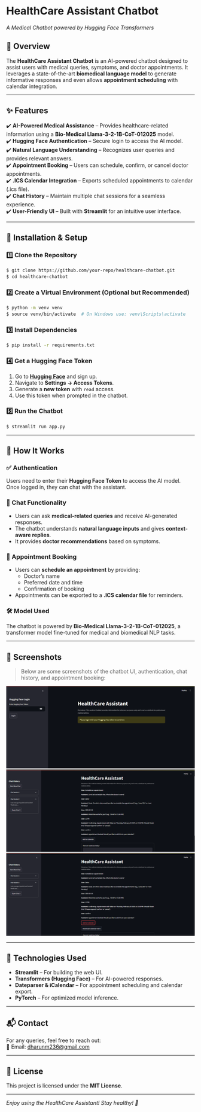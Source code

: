 # HealthCare Assistant Chatbot

  
*A Medical Chatbot powered by Hugging Face Transformers*

## 🌟 Overview
The **HealthCare Assistant Chatbot** is an AI-powered chatbot designed to assist users with medical queries, symptoms, and doctor appointments. It leverages a state-of-the-art **biomedical language model** to generate informative responses and even allows **appointment scheduling** with calendar integration.

---
## ✨ Features

✔️ **AI-Powered Medical Assistance** – Provides healthcare-related information using a **Bio-Medical Llama-3-2-1B-CoT-012025** model.  
✔️ **Hugging Face Authentication** – Secure login to access the AI model.  
✔️ **Natural Language Understanding** – Recognizes user queries and provides relevant answers.  
✔️ **Appointment Booking** – Users can schedule, confirm, or cancel doctor appointments.  
✔️ **.ICS Calendar Integration** – Exports scheduled appointments to calendar (.ics file).  
✔️ **Chat History** – Maintain multiple chat sessions for a seamless experience.  
✔️ **User-Friendly UI** – Built with **Streamlit** for an intuitive user interface.  

---
## 🚀 Installation & Setup

### 1️⃣ Clone the Repository
```bash
$ git clone https://github.com/your-repo/healthcare-chatbot.git
$ cd healthcare-chatbot
```

### 2️⃣ Create a Virtual Environment (Optional but Recommended)
```bash
$ python -m venv venv
$ source venv/bin/activate  # On Windows use: venv\Scripts\activate
```

### 3️⃣ Install Dependencies
```bash
$ pip install -r requirements.txt
```

### 4️⃣ Get a Hugging Face Token
1. Go to **[Hugging Face](https://huggingface.co/join)** and sign up.
2. Navigate to **Settings → Access Tokens**.
3. Generate a **new token** with `read` access.
4. Use this token when prompted in the chatbot.

### 5️⃣ Run the Chatbot
```bash
$ streamlit run app.py
```

---
## 🏥 How It Works

### ✅ Authentication
Users need to enter their **Hugging Face Token** to access the AI model. Once logged in, they can chat with the assistant.

### 💬 Chat Functionality
- Users can ask **medical-related queries** and receive AI-generated responses.
- The chatbot understands **natural language inputs** and gives **context-aware replies**.
- It provides **doctor recommendations** based on symptoms.

### 📅 Appointment Booking
- Users can **schedule an appointment** by providing:
  - Doctor’s name
  - Preferred date and time
  - Confirmation of booking
- Appointments can be exported to a **.ICS calendar file** for reminders.

### 🛠️ Model Used
The chatbot is powered by **Bio-Medical Llama-3-2-1B-CoT-012025**, a transformer model fine-tuned for medical and biomedical NLP tasks.

---
## 📸 Screenshots
> Below are some screenshots of the chatbot UI, authentication, chat history, and appointment booking:

![Hugging face Login Page](Resources/token_login.png)
![Chat Interface](Resources/Chat.png)
![Appointment Scheduling](Resources/Appointment.png)

---
## 📌 Technologies Used
- **Streamlit** – For building the web UI.
- **Transformers (Hugging Face)** – For AI-powered responses.
- **Dateparser & iCalendar** – For appointment scheduling and calendar export.
- **PyTorch** – For optimized model inference.

---
## 📬 Contact
For any queries, feel free to reach out:  
📧 Email: dharunm236@gmail.com

---
## 📜 License
This project is licensed under the **MIT License**.

---

_Enjoy using the HealthCare Assistant! Stay healthy! 💙_

